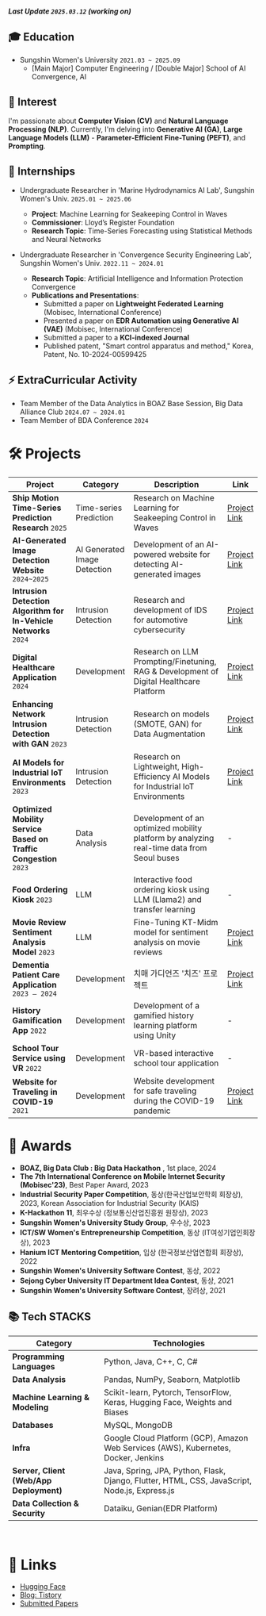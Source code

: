 ##### Last Update `2025.03.12` (working on)

## 🎓 Education
- Sungshin Women's University `2021.03 ~ 2025.09`
  - [Main Major] Computer Engineering / [Double Major] School of AI Convergence, AI

## 👀 Interest
I'm passionate about **Computer Vision (CV)** and **Natural Language Processing (NLP)**. 
Currently, I'm delving into **Generative AI (GA)**, **Large Language Models (LLM)** - **Parameter-Efficient Fine-Tuning (PEFT)**, and **Prompting**.

## 🔧 Internships
- Undergraduate Researcher in 'Marine Hydrodynamics AI Lab', Sungshin Women's Univ.  `2025.01 ~ 2025.06`
  - **Project**: Machine Learning for Seakeeping Control in Waves
  - **Commissioner**: Lloyd’s Register Foundation
  - **Research Topic**: Time-Series Forecasting using Statistical Methods and Neural Networks

- Undergraduate Researcher in 'Convergence Security Engineering Lab', Sungshin Women's Univ.  `2022.11 ~ 2024.01`
  - **Research Topic**: Artificial Intelligence and Information Protection Convergence
  - **Publications and Presentations**:
    - Submitted a paper on **Lightweight Federated Learning** (Mobisec, International Conference)
    - Presented a paper on **EDR Automation using Generative AI (VAE)** (Mobisec, International Conference)
    - Submitted a paper to a **KCI-indexed Journal**
    - Published patent, "Smart control apparatus and method," Korea, Patent, No. 10-2024-00599425 

## ⚡ ExtraCurricular Activity
- Team Member of the Data Analytics in BOAZ Base Session, Big Data Alliance Club `2024.07 ~ 2024.01`
- Team Member of BDA Conference `2024`


# 🛠️ Projects
| **Project**                                                | **Category**                        | **Description**                                                                 | **Link** |
|-----------------------------------------------------------|--------------------------------------|---------------------------------------------------------------------------------|----------|
| **Ship Motion Time-Series Prediction Research** `2025`    | Time-series Prediction              | Research on Machine Learning for Seakeeping Control in Waves                    | [Project Link](https://github.com/haeun161/time_series) |
| **AI-Generated Image Detection Website** `2024~2025`      | AI Generated Image Detection        | Development of an AI-powered website for detecting AI-generated images          | [Project Link](https://github.com/haeun161/AI_Detector) |
| **Intrusion Detection Algorithm for In-Vehicle Networks** `2024` | Intrusion Detection           | Research and development of IDS for automotive cybersecurity                     | [Project Link](https://www.kaggle.com/competitions/boaz-day-2024) |
| **Digital Healthcare Application** `2024`                 | Development                         | Research on LLM Prompting/Finetuning, RAG & Development of Digital Healthcare Platform | [Project Link](https://github.com/hanium22/hanium_project) |
| **Enhancing Network Intrusion Detection with GAN** `2023` | Intrusion Detection                 | Research on models (SMOTE, GAN) for Data Augmentation                            | [Project Link](https://github.com/haeun161/Lightweight-Federated-Learning-based-Intrusion-Detection-for-the-Industrial-Internet-of-Things) |
| **AI Models for Industrial IoT Environments** `2023`      | Intrusion Detection                           | Research on Lightweight, High-Efficiency AI Models for Industrial IoT Environments | [Project Link](https://github.com/haeun161/Lightweight-Federated-Learning-based-Intrusion-Detection-for-the-Industrial-Internet-of-Things) |
| **Optimized Mobility Service Based on Traffic Congestion** `2023` | Data Analysis                 | Development of an optimized mobility platform by analyzing real-time data from Seoul buses | - |
| **Food Ordering Kiosk** `2023`                            | LLM                                  | Interactive food ordering kiosk using LLM (Llama2) and transfer learning         | - |
| **Movie Review Sentiment Analysis Model** `2023`         | LLM                                  | Fine-Tuning KT-Midm model for sentiment analysis on movie reviews                | [Project Link](https://huggingface.co/haeun161/lora-midm-7b-nsmc) |
| **Dementia Patient Care Application** `2023 – 2024`      | Development                         | 치매 가디언즈 '치즈' 프로젝트                                                        | [Project Link](https://github.com/haeun161/cheese) |
| **History Gamification App** `2022`                      | Development                         | Development of a gamified history learning platform using Unity                   | - |
| **School Tour Service using VR** `2022`                  | Development                         | VR-based interactive school tour application                                     | - |
| **Website for Traveling in COVID-19** `2021`             | Development                         | Website development for safe traveling during the COVID-19 pandemic              | [Project Link](https://github.com/sungshin21/2021sw) |




# 🏅 Awards
- **BOAZ, Big Data Club : Big Data Hackathon** , 1st place, 2024
- **The 7th International Conference on Mobile Internet Security (Mobisec'23)**, Best Paper Award, 2023
- **Industrial Security Paper Competition**, 동상(한국산업보안학회 회장상), 2023, Korean Association for Industrial Security (KAIS)
- **K-Hackathon 11**, 최우수상 (정보통신산업진흥원 원장상), 2023
- **Sungshin Women's University Study Group**, 우수상, 2023
- **ICT/SW Women's Entrepreneurship Competition**, 동상 (IT여성기업인회장상), 2023
- **Hanium ICT Mentoring Competition**, 입상 (한국정보산업연합회 회장상), 2022
- **Sungshin Women's University Software Contest**, 동상, 2022
- **Sejong Cyber University IT Department Idea Contest**, 동상, 2021
- **Sungshin Women's University Software Contest**, 장려상, 2021

## 📚 Tech STACKS

| **Category**                         | **Technologies**                                                                                                     |
|--------------------------------------|---------------------------------------------------------------------------------------------------------------------|
| **Programming Languages**            | Python, Java, C++, C, C#                                                                                            |
| **Data Analysis**                    | Pandas, NumPy, Seaborn, Matplotlib                                                                                  |
| **Machine Learning & Modeling**      | Scikit-learn, Pytorch, TensorFlow, Keras, Hugging Face, Weights and Biases                                          |
| **Databases**                        | MySQL, MongoDB                                                                                                      |
| **Infra**                            | Google Cloud Platform (GCP), Amazon Web Services (AWS), Kubernetes, Docker, Jenkins                                 |
| **Server, Client (Web/App Deployment)** | Java, Spring, JPA, Python, Flask, Django, Flutter, HTML, CSS, JavaScript, Node.js, Express.js             |
| **Data Collection & Security**       | Dataiku, Genian(EDR Platform)                                                                                      |

<br>

# 🔗 Links

- [Hugging Face](https://huggingface.co/haeun161)  
- [Blog: Tistory](https://haeun161.tistory.com/)
- [Submitted Papers](https://button-breeze-d77.notion.site/s-Research-Papers-1128c3821d6b80f396f7fc7fd861828b?pvs=4) 
</div>
